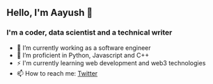 ## Hello, I'm Aayush 👋

### I'm a coder, data scientist and a technical writer
- 🔭 I’m currently working as a software engineer
- 🌱 I’m proficient in Python, Javascript and C++ 
- ⚡ I'm currently learning web development and web3 technologies
- 📫 How to reach me: [Twitter](https://twitter.com/AayushMittalETH)

<br />


